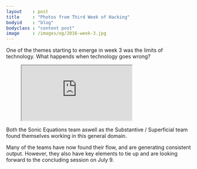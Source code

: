```yaml
---
layout    : post
title     : "Photos from Third Week of Hacking"
bodyid    : "blog"
bodyclass : "content post"
image     : /images/og/2016-week-3.jpg
---
```

One of the themes starting to emerge in week 3 was the limits of technology. What happends when technology goes wrong?

<figure class="video">
	<iframe src="https://www.flickr.com/photos/125924023@N07/27851230921/in/set-72157667539413633/player/" allowfullscreen webkitallowfullscreen mozallowfullscreen oallowfullscreen msallowfullscreen></iframe>
</figure>

Both the Sonic Equations team aswell as the Substantive / Superficial team found themselves working in this general domain.

<!--excerpt-ends-->

Many of the teams have now found their flow, and are generating consistent output. However, they also have key elements to tie up and are looking forward to the concluding session on July 9.